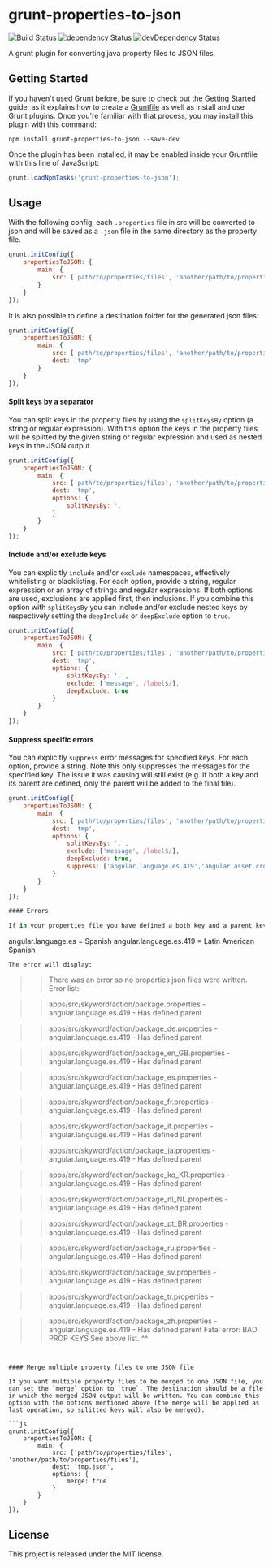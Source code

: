 # grunt-properties-to-json 
[![Build Status](https://travis-ci.org/jcbvm/grunt-properties-to-json.svg?branch=master)](https://travis-ci.org/jcbvm/grunt-properties-to-json) [![dependency Status](https://david-dm.org/jcbvm/grunt-properties-to-json/status.svg)](https://david-dm.org/jcbvm/grunt-properties-to-json#info=dependencies) [![devDependency Status](https://david-dm.org/jcbvm/grunt-properties-to-json/dev-status.svg)](https://david-dm.org/jcbvm/grunt-properties-to-json#info=devDependencies)

A grunt plugin for converting java property files to JSON files.

## Getting Started

If you haven't used [Grunt](http://gruntjs.com/) before, be sure to check out the [Getting Started](http://gruntjs.com/getting-started) guide, as it explains how to create a [Gruntfile](http://gruntjs.com/sample-gruntfile) as well as install and use Grunt plugins. Once you're familiar with that process, you may install this plugin with this command:

```shell
npm install grunt-properties-to-json --save-dev
```

Once the plugin has been installed, it may be enabled inside your Gruntfile with this line of JavaScript:

```js
grunt.loadNpmTasks('grunt-properties-to-json');
```

## Usage

With the following config, each `.properties` file in src will be converted to json and will be saved as a `.json` file in the same directory as the property file.

```js
grunt.initConfig({
    propertiesToJSON: {
        main: {
            src: ['path/to/properties/files', 'another/path/to/properties/files']
        }
    }
});
```

It is also possible to define a destination folder for the generated json files:

```js
grunt.initConfig({
    propertiesToJSON: {
        main: {
            src: ['path/to/properties/files', 'another/path/to/properties/files'],
            dest: 'tmp'
        }
    }
});
```

#### Split keys by a separator

You can split keys in the property files by using the `splitKeysBy` option (a string or regular expression). With this option the keys in the property files will be splitted by the given string or regular expression and used as nested keys in the JSON output.

```js
grunt.initConfig({
    propertiesToJSON: {
        main: {
            src: ['path/to/properties/files', 'another/path/to/properties/files'],
            dest: 'tmp',
            options: {
                splitKeysBy: '.'
            }
        }
    }
});
```

#### Include and/or exclude keys

You can explicitly `include` and/or `exclude` namespaces, effectively whitelisting or blacklisting. For each option, provide a string, regular expression or an array of strings and regular expressions. If both options are used, exclusions are applied first, then inclusions. If you combine this option with `splitKeysBy` you can include and/or exclude nested keys by respectively setting the `deepInclude` or `deepExclude` option to `true`.

```js
grunt.initConfig({
    propertiesToJSON: {
        main: {
            src: ['path/to/properties/files', 'another/path/to/properties/files'],
            dest: 'tmp',
            options: {
                splitKeysBy: '.',
                exclude: ['message', /label$/],
                deepExclude: true
            }
        }
    }
});
```

#### Suppress specific errors

You can explicitly `suppress` error messages for specified keys. For each option, provide a string. Note this only suppresses the messages for the specified key. The issue it was causing will still exist (e.g. if both a key and its parent are defined, only the parent will be added to the final file).

```js
grunt.initConfig({
    propertiesToJSON: {
        main: {
            src: ['path/to/properties/files', 'another/path/to/properties/files'],
            dest: 'tmp',
            options: {
                splitKeysBy: '.',
                exclude: ['message', /label$/],
                deepExclude: true,
                suppress: ['angular.language.es.419','angular.asset.cropedit']
            }
        }
    }
});

#### Errors

If in your properties file you have defined a both key and a parent key, a fail error will be thrown and grunt will stop. The error displayed will show the path to the file and the name of the offending key for each file the error was found in. For example: It the following exaple will throw an error:

```
angular.language.es = Spanish
angular.language.es.419 = Latin American Spanish
``` 
The error will display:
```
>> There was an error so no properties json files were written.
>> Error list:

>> apps/src/skyword/action/package.properties - angular.language.es.419 - Has defined parent

>> apps/src/skyword/action/package_de.properties - angular.language.es.419 - Has defined parent

>> apps/src/skyword/action/package_en_GB.properties - angular.language.es.419 - Has defined parent

>> apps/src/skyword/action/package_es.properties - angular.language.es.419 - Has defined parent

>> apps/src/skyword/action/package_fr.properties - angular.language.es.419 - Has defined parent

>> apps/src/skyword/action/package_it.properties - angular.language.es.419 - Has defined parent

>> apps/src/skyword/action/package_ja.properties - angular.language.es.419 - Has defined parent

>> apps/src/skyword/action/package_ko_KR.properties - angular.language.es.419 - Has defined parent

>> apps/src/skyword/action/package_nl_NL.properties - angular.language.es.419 - Has defined parent

>> apps/src/skyword/action/package_pt_BR.properties - angular.language.es.419 - Has defined parent

>> apps/src/skyword/action/package_ru.properties - angular.language.es.419 - Has defined parent

>> apps/src/skyword/action/package_sv.properties - angular.language.es.419 - Has defined parent

>> apps/src/skyword/action/package_tr.properties - angular.language.es.419 - Has defined parent

>> apps/src/skyword/action/package_zh.properties - angular.language.es.419 - Has defined parent
Fatal error: BAD PROP KEYS 
See above list. ^^
```


#### Merge multiple property files to one JSON file

If you want multiple property files to be merged to one JSON file, you can set the `merge` option to `true`. The destination should be a file in which the merged JSON output will be written. You can combine this option with the options mentioned above (the merge will be applied as last operation, so splitted keys will also be merged).

```js
grunt.initConfig({
    propertiesToJSON: {
        main: {
            src: ['path/to/properties/files', 'another/path/to/properties/files'],
            dest: 'tmp.json',
            options: {
                merge: true
            }
        }
    }
});
```

## License

This project is released under the MIT license.
